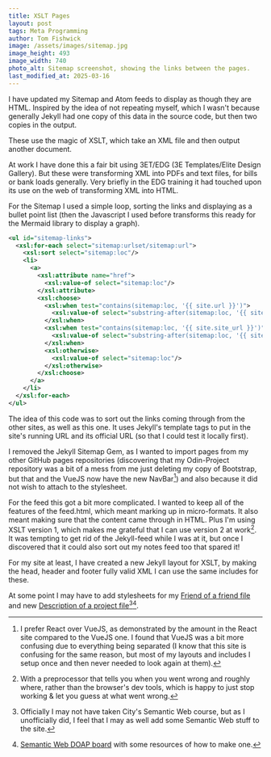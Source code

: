```yaml
---
title: XSLT Pages
layout: post
tags: Meta Programming
author: Tom Fishwick
image: /assets/images/sitemap.jpg
image_height: 493
image_width: 740
photo_alt: Sitemap screenshot, showing the links between the pages.
last_modified_at: 2025-03-16
---
```


I have updated my Sitemap and Atom feeds to display as though they are HTML. Inspired by the idea of not repeating myself, which I wasn't because generally Jekyll had one copy of this data in the source code, but then two copies in the output.

These use the magic of XSLT, which take an XML file and then output another document.

At work I have done this a fair bit using 3ET/EDG (3E Templates/Elite Design Gallery).
But these were transforming XML into PDFs and text files, for bills or bank loads generally.
Very briefly in the EDG training it had touched upon its use on the web of transforming XML into HTML.

For the Sitemap I used a simple loop, sorting the links and displaying as a bullet point list (then the Javascript I used before transforms this ready for the Mermaid library to display a graph).

```xml
<ul id="sitemap-links">
  <xsl:for-each select="sitemap:urlset/sitemap:url">
    <xsl:sort select="sitemap:loc"/>
    <li>
      <a>
        <xsl:attribute name="href">
          <xsl:value-of select="sitemap:loc"/>
        </xsl:attribute>
        <xsl:choose>
          <xsl:when test="contains(sitemap:loc, '{{ site.url }}')">
            <xsl:value-of select="substring-after(sitemap:loc, '{{ site.url }}')"/>
          </xsl:when>
          <xsl:when test="contains(sitemap:loc, '{{ site.site_url }}')">
            <xsl:value-of select="substring-after(sitemap:loc, '{{ site.site_url }}')"/>
          </xsl:when>
          <xsl:otherwise>
            <xsl:value-of select="sitemap:loc"/>
          </xsl:otherwise>
        </xsl:choose>
      </a>
    </li>
  </xsl:for-each>
</ul>
```

The idea of this code was to sort out the links coming through from the other sites, as well as this one.
It uses Jekyll's template tags to put in the site's running URL and its official URL (so that I could test it locally first).

I removed the Jekyll Sitemap Gem, as I wanted to import pages from my other GitHub pages repositories (discovering that my Odin-Project repository was a bit of a mess from me just deleting my copy of Bootstrap, but that and the VueJS now have the new NavBar[^1]) and also because it did not wish to attach to the stylesheet.

For the feed this got a bit more complicated.
I wanted to keep all of the features of the feed.html, which meant marking up in micro-formats.
It also meant making sure that the content came through in HTML.
Plus I'm using XSLT version 1, which makes me grateful that I can use version 2 at work[^2].
It was tempting to get rid of the Jekyll-feed while I was at it, but once I discovered that it could also sort out my notes feed too that spared it!

For my site at least, I have created a new Jekyll layout for XSLT, by making the head, header and footer fully valid XML I can use the same includes for these.

At some point I may have to add stylesheets for my [Friend of a friend file](/foaf.rdf) and new [Description of a project file](/doap.xml)[^3][^4].

[^1]:
    I prefer React over VueJS, as demonstrated by the amount in the React site compared to the VueJS one.
    I found that VueJS was a bit more confusing due to everything being separated (I know that this site is confusing for the same reason, but most of my layouts and includes I setup once and then never needed to look again at them).

[^2]: With a preprocessor that tells you when you went wrong and roughly where, rather than the browser's dev tools, which is happy to just stop working & let you guess at what went wrong.

[^3]: Officially I may not have taken City's Semantic Web course, but as I unofficially did, I feel that I may as well add some Semantic Web stuff to the site.

[^4]: [Semantic Web DOAP board](https://www.w3.org/wiki/SemanticWebDOAPBulletinBoard) with some resources of how to make one.
